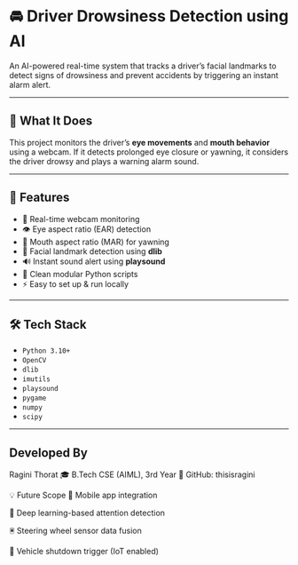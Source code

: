# 🚘 Driver Drowsiness Detection using AI

An AI-powered real-time system that tracks a driver’s facial landmarks to detect signs of drowsiness and prevent accidents by triggering an instant alarm alert.

---

## 🧠 What It Does

This project monitors the driver’s **eye movements** and **mouth behavior** using a webcam. If it detects prolonged eye closure or yawning, it considers the driver drowsy and plays a warning alarm sound.

---

## 🎯 Features

- 🎥 Real-time webcam monitoring
- 👁️ Eye aspect ratio (EAR) detection
- 👄 Mouth aspect ratio (MAR) for yawning
- 🧠 Facial landmark detection using **dlib**
- 🔊 Instant sound alert using **playsound**
- 🧩 Clean modular Python scripts
- ⚡ Easy to set up & run locally

---

## 🛠️ Tech Stack

- `Python 3.10+`
- `OpenCV`
- `dlib`
- `imutils`
- `playsound`
- `pygame`
- `numpy`
- `scipy`

---
## Developed By
Ragini Thorat
🎓 B.Tech CSE (AIML), 3rd Year
💼 GitHub: thisisragini

💡 Future Scope
📲 Mobile app integration

🧠 Deep learning-based attention detection

🖲️ Steering wheel sensor data fusion

🚗 Vehicle shutdown trigger (IoT enabled)


